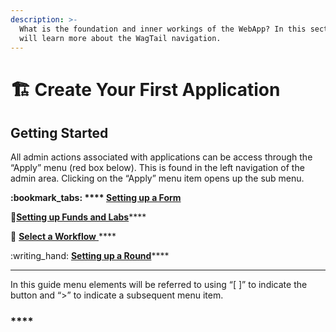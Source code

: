 ```yaml
---
description: >-
  What is the foundation and inner workings of the WebApp? In this section you
  will learn more about the WagTail navigation.
---
```


# 🏗 Create Your First Application

## **Getting Started**

All admin actions associated with applications can be access through the “Apply” menu (red box below). This is found in the left navigation of the admin area. Clicking on the “Apply” menu item opens up the sub menu.&#x20;



****:bookmark\_tabs: **** [**Setting up a Form**](../your-first-application/setting-up-a-form.md)****

:wrench:[**Setting up Funds and Labs**](broken-reference)****

:ocean: [**Select a Workflow** ](broken-reference)****

:writing\_hand: [**Setting up a Round**](setting-up-a-round.md)****

****

In this guide menu elements will be referred to using “\[ ]” to indicate the button and “>” to indicate a subsequent menu item.

### ****





